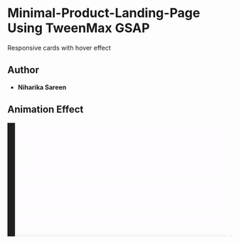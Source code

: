 # Minimal-Product-Landing-Page Using TweenMax GSAP

Responsive cards with hover effect

## Author

* **Niharika Sareen**

## Animation Effect

![alt text](https://github.com/NiharikaSareen/Minimal-Product-Landing-Page/blob/master/Minal%20Product%20Landing%20page.gif)
